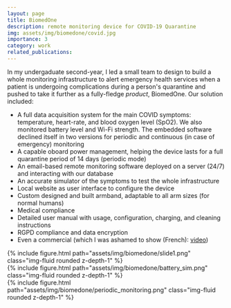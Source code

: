 ```yaml
---
layout: page
title: BiomedOne
description: remote monitoring device for COVID-19 Quarantine
img: assets/img/biomedone/covid.jpg
importance: 3
category: work
related_publications: 
---
```


In my undergaduate second-year, I led a small team to design to build a whole monitoring infrastructure to alert emergency health services when a patient is undergoing complications during a person's quarantine and pushed to take it further as a fully-fledge <em>product</em>, BiomedOne. Our solution included: 
- A full data acquisition system for the main COVID symptoms: temperature, heart-rate, and blood oxygen level (SpO2). We also monitored battery level and Wi-Fi strength. The embedded software declined itself in two versions for periodic and continuous (in case of emergency) monitoring
- A capable oboard power management, helping the device lasts for a full quarantine period of 14 days (periodic mode)
- An email-based remote monitoring software deployed on a server (24/7) and interacting with our database
- An accurate simulator of the symptoms to test the whole infrastructure
- Local website as user interface to configure the device
- Custom designed and built armband, adaptable to all arm sizes (for normal humans)
- Medical compliance
- Detailed user manual with usage, configuration, charging, and cleaning instructions
- RGPD compliance and data encryption
- Even a commercial (which I was ashamed to show (French): [video](https://www.youtube.com/watch?v=S2HPidFGN5k))

 
<div class="row justify-content-sm-center align-items-center">
    <div class="col-sm mt-3 mt-md-0">
        {% include figure.html path="assets/img/biomedone/slide1.png" class="img-fluid rounded z-depth-1" %}
    </div>
</div>

 
<div class="row justify-content-sm-center align-items-center">
    <div class="col-sm-12 mt-3 mt-md-0">
        {% include figure.html path="assets/img/biomedone/battery_sim.png" class="img-fluid rounded z-depth-1" %}
    </div>
</div>

<div class="row justify-content-sm-center align-items-center">
    <div class="col-sm-12 mt-3 mt-md-0">
        {% include figure.html path="assets/img/biomedone/periodic_monitoring.png" class="img-fluid rounded z-depth-1" %}
    </div>
</div>
